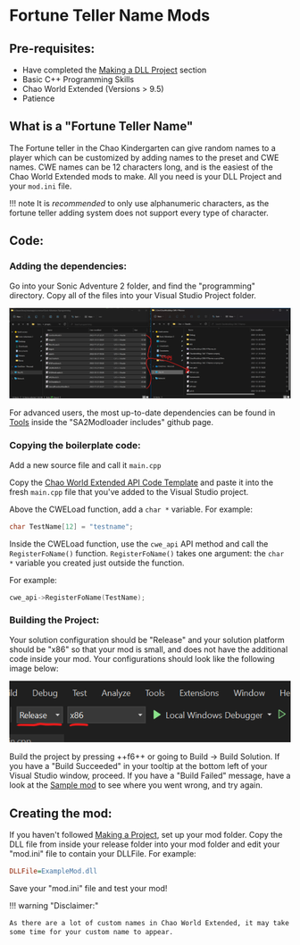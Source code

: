 # Fortune Teller Name Mods

## Pre-requisites:

* Have completed the [Making a DLL Project](MakingProject.md) section
* Basic C++ Programming Skills
* Chao World Extended (Versions > 9.5)
* Patience

## What is a "Fortune Teller Name"

The Fortune teller in the Chao Kindergarten can give random names to a player which can be customized by adding names to the preset and CWE names. CWE names can be 12 characters long, and is the easiest of the Chao World Extended mods to make. All you need is your DLL Project and your `mod.ini` file.

!!! note
    It is *recommended* to only use alphanumeric characters, as the fortune teller adding system does not support every type of character.

## Code:

### Adding the dependencies:

Go into your Sonic Adventure 2 folder, and find the "programming" directory. Copy all of the files into your Visual Studio Project folder.

![Adding Dependencies](imgs/FileManagement_AddingDependencies.png)

For advanced users, the most up-to-date dependencies can be found in [Tools](tools.md) inside the "SA2Modloader includes" github page.

### Copying the boilerplate code:

Add a new source file and call it `main.cpp`

Copy the [Chao World Extended API Code Template](CWEAPICodeTemplate.md) and paste it into the fresh `main.cpp` file that you've added to the Visual Studio project.

Above the CWELoad function, add a `char *` variable. For example:

```cpp
char TestName[12] = "testname";
```

Inside the CWELoad function, use the `cwe_api` API method and call the `RegisterFoName()` function. `RegisterFoName()` takes one argument: the `char *` variable you created just outside the function.

For example: 

```cpp
cwe_api->RegisterFoName(TestName);
```

### Building the Project:

Your solution configuration should be "Release" and your solution platform should be "x86" so that your mod is small, and does not have the additional code inside your mod. Your configurations should look like the following image below:

![configuration and platform](imgs/ConfigPlatform.png)

Build the project by pressing ++f6++ or going to Build -> Build Solution. If you have a "Build Succeeded" in your tooltip at the bottom left of your Visual Studio window, proceed. If you have a "Build Failed" message, have a look at the [Sample mod](examples.md) to see where you went wrong, and try again.

## Creating the mod:

If you haven't followed [Making a Project](MakingProject.md), set up your mod folder. Copy the DLL file from inside your release folder into your mod folder and edit your "mod.ini" file to contain your DLLFile. For example:

```ini
DLLFile=ExampleMod.dll
```

Save your "mod.ini" file and test your mod!

!!! warning "Disclaimer:"

    As there are a lot of custom names in Chao World Extended, it may take some time for your custom name to appear. 